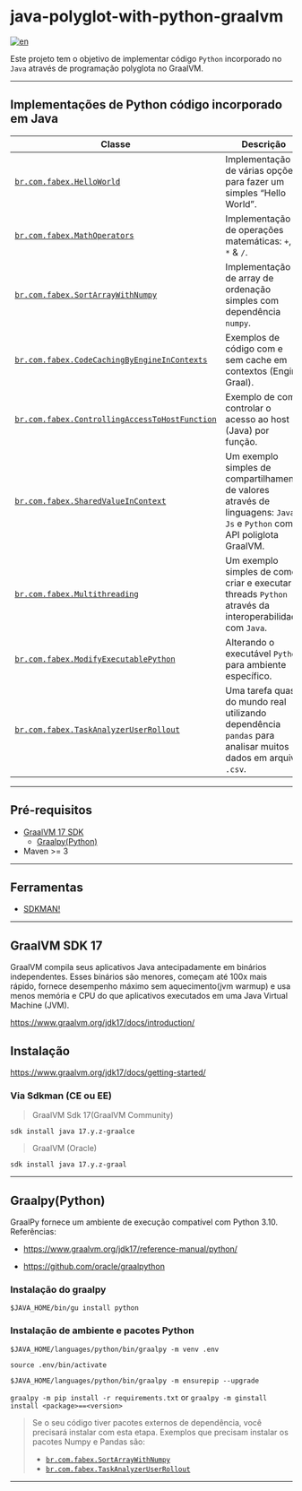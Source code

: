 # java-polyglot-with-python-graalvm

[![en](https://img.shields.io/badge/lang-en-red.svg)](README.md)

Este projeto tem o objetivo de implementar código `Python` incorporado no `Java` através de programação polyglota no GraalVM.

---

## Implementações de Python código incorporado em Java

 Classe                                                                                                            | Descrição                                                                                             
-------------------------------------------------------------------------------------------------------------------|-------------------------------------------------------------------------------------------------------
 [`br.com.fabex.HelloWorld`](src/main/java/br/com/fabex/HelloWorld.java)                                           | Implementação de várias opções para fazer um simples “Hello World”.                                   
 [`br.com.fabex.MathOperators`](src/main/java/br/com/fabex/MathOperators.java)                                     | Implementação de operações matemáticas: `+`, `-`, `*` & `/`.                                          
 [`br.com.fabex.SortArrayWithNumpy`](src/main/java/br/com/fabex/SortArrayWithNumpy.java)                           | Implementação de array de ordenação simples com dependência `numpy`.                                  
 [`br.com.fabex.CodeCachingByEngineInContexts`](src/main/java/br/com/fabex/CodeCachingByEngineInContexts.java)     | Exemplos de código com e sem cache em contextos (Engine Graal).                                       
 [`br.com.fabex.ControllingAccessToHostFunction`](src/main/java/br/com/fabex/ControllingAccessToHostFunction.java) | Exemplo de como controlar o acesso ao host (Java) por função.                                         
 [`br.com.fabex.SharedValueInContext`](src/main/java/br/com/fabex/SharedValueInContext.java)                       | Um exemplo simples de compartilhamento de valores através de linguagens: `Java`, `Js` e `Python` com API poliglota GraalVM. 
 [`br.com.fabex.Multithreading`](src/main/java/br/com/fabex/Multithreading.java)                                   | Um exemplo simples de como criar e executar threads `Python` através da interoperabilidade com `Java`.             
 [`br.com.fabex.ModifyExecutablePython`](src/main/java/br/com/fabex/ModifyExecutablePython.java)                   | Alterando o executável `Python` para ambiente específico.                                                
 [`br.com.fabex.TaskAnalyzerUserRollout`](src/main/java/br/com/fabex/TaskAnalyzerUserRollout.java)                 | Uma tarefa quase do mundo real utilizando dependência `pandas` para analisar muitos dados em arquivo `.csv`.           

---

## Pré-requisitos

- [GraalVM 17 SDK](https://www.graalvm.org/jdk17/docs/)
    - [Graalpy(Python)](https://www.graalvm.org/jdk17/reference-manual/python/)
- Maven >= 3

---

## Ferramentas

- [SDKMAN!](https://sdkman.io/install)

---

## GraalVM SDK 17

GraalVM compila seus aplicativos Java antecipadamente em binários independentes. Esses binários são menores, começam até
100x mais rápido, fornece desempenho máximo sem aquecimento(jvm warmup) e usa menos memória e CPU do que aplicativos
executados em uma Java Virtual Machine (JVM).

https://www.graalvm.org/jdk17/docs/introduction/

## Instalação

https://www.graalvm.org/jdk17/docs/getting-started/

### Via Sdkman (CE ou EE)

> GraalVM Sdk 17(GraalVM Community)

`sdk install java 17.y.z-graalce`

> GraalVM (Oracle)

`sdk install java 17.y.z-graal`

---

## Graalpy(Python)

GraalPy fornece um ambiente de execução compatível com Python 3.10.
Referências:

- https://www.graalvm.org/jdk17/reference-manual/python/

- https://github.com/oracle/graalpython

### Instalação do graalpy

`$JAVA_HOME/bin/gu install python`

### Instalação de ambiente e pacotes Python

`$JAVA_HOME/languages/python/bin/graalpy -m venv .env `

`source .env/bin/activate`

`$JAVA_HOME/languages/python/bin/graalpy -m ensurepip --upgrade`

`graalpy -m pip install -r requirements.txt` or `graalpy -m ginstall install <package>==<version>`

> Se o seu código tiver pacotes externos de dependência, você precisará instalar com esta etapa. Exemplos que precisam instalar os pacotes Numpy e Pandas são:
> - [`br.com.fabex.SortArrayWithNumpy`](src/main/java/br/com/fabex/SortArrayWithNumpy.java)
> - [`br.com.fabex.TaskAnalyzerUserRollout`](src/main/java/br/com/fabex/TaskAnalyzerUserRollout.java)

---

